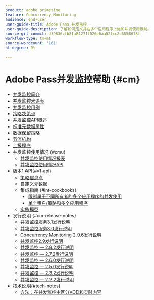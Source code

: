 ```yaml
---
product: adobe primetime
feature: Concurrency Monitoring
audience: end-user
user-guide-title: Adobe Pass 并发监控
user-guide-description: 了解如何定义并在多个应用程序上施加并发使用限制。
source-git-commit: d39836cfb81a81271f526e6aa52fcc2d6558678f
workflow-type: tm+mt
source-wordcount: '161'
ht-degree: 9%

---
```



# Adobe Pass并发监控帮助 {#cm}

+ [并发监控简介](cm-home.md)
+ [并发监控术语表](cm-glossary.md)
+ [并发监控用例](cm-use-cases.md)
+ [策略决策点](cm-policy-decision-point.md)
+ [并发监控API概述](cm-api-overview.md)
+ [标准元数据属性](standard-metadata-attributes.md)
+ [数据保留策略](data-retention-policy.md)
+ [节流机构](throttling-mechanism.md)
+ [上报程序](cm-escalation-procedures.md)
+ 并发监控使用情况 {#cmu}
   + [并发监控使用情况报表](cm-usage-reports.md)
   + [并发监控使用情况API](cmu-api.md)
+ 版本1 API{#v1-api}
   + [策略信息点](policy-info-pt-versionone.md)
   + [自定义元数据](custom-metadata.md)
   + 集成指南 {#int-cookbooks}
      + [限制属于不同所有者的多个应用程序的并发使用](restrict-concurr-usage-mult-apps.md)
      + [单个租户/策略和多个应用程序](single-tenant-policy-mult-app.md)
   + [实施模型](implementation-models.md)
+ 发行说明 {#cm-release-notes}
   + [并发监控服务3.1发行说明](rn-cm-services-31.md)
   + [并发监控服务3.0发行说明](rn-cm-services-30.md)
   + [Concurrency Monitoring 2.9.6发行说明](rn-cm-296.md)
   + [并发监控2.9发行说明](rn-cm-29.md)
   + [并发监控 — 2.8.2发行说明](rn-cm-282.md)
   + [并发监控 — 2.7.2发行说明](rn-cm-272.md)
   + [并发监控 — 2.6.0发行说明](rn-cm-260.md)
   + [并发监控 — 2.5.0发行说明](rn-cm-250.md)
   + [并发监控 — 2.3.2发行说明](rn-cm-232.md)
   + [并发监控 — 2.2.2发行说明](rn-cm-222.md)
+ 技术说明{#tech-notes}
   + [方法：在并发监控中区分VOD和实时内容](vod-live-dist.md)

<!--    + [Usage reports](usage-rep-versionone.md) -->
